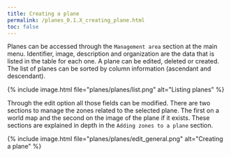 ```yaml
---
title: Creating a plane
permalink: /planes_0.1.X_creating_plane.html
toc: false
---
```


Planes can be accessed through the `Management area` section at the main menu.
Identifier, image, description and organization are the data that is listed in the table for each one.
A plane can be edited, deleted or created.
The list of planes can be sorted by column information (ascendant and descendant).

{% include image.html file="planes/planes/list.png" alt="Listing planes" %}

Through the edit option all those fields can be modified.
There are two sections to manage the zones related to the selected plane.
The first on a world map and the second on the image of the plane if it exists.
These sections are explained in depth in the `Adding zones to a plane` section.

{% include image.html file="planes/planes/edit_general.png" alt="Creating a plane" %}
